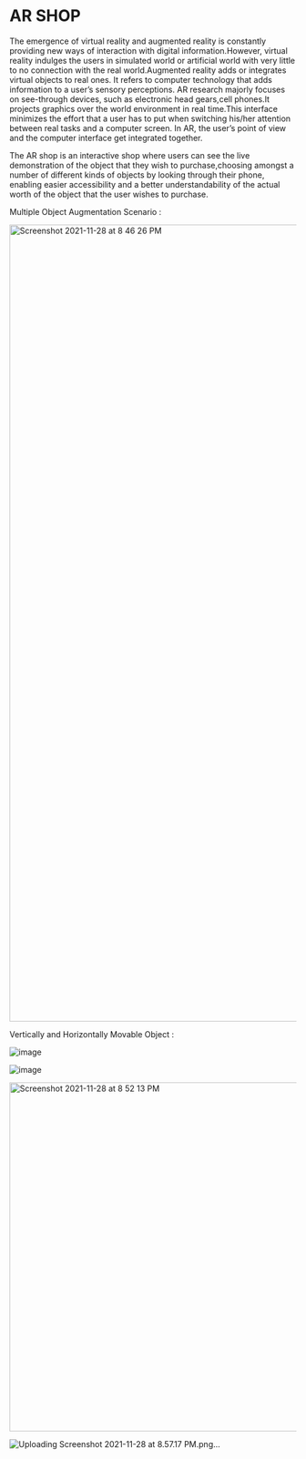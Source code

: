 # AR SHOP

The emergence of virtual reality and augmented reality is constantly providing new ways of interaction with digital information.However, virtual reality indulges the users in simulated world or artificial world with very little to no connection with the real world.Augmented reality adds or integrates virtual objects to real ones. It refers to computer technology that adds information to a user’s sensory perceptions. AR research majorly focuses on see-through devices, such as electronic head gears,cell phones.It projects graphics over the world environment in real time.This interface minimizes the effort that a user has to put when switching his/her attention between real tasks and a computer screen. In AR, the user’s point of view and the computer interface get integrated together. 

The AR shop is an interactive shop where users can see the live demonstration of the object that they wish to purchase,choosing amongst a number of different kinds of objects by looking through their phone, enabling easier accessibility and a better understandability of the actual worth of the object that the user wishes to purchase.

Multiple Object Augmentation Scenario :

<img width="1400" alt="Screenshot 2021-11-28 at 8 46 26 PM" src="https://user-images.githubusercontent.com/20886645/143774156-3160c1d8-1108-4c27-a28a-812f4cae58b1.png">

Vertically and Horizontally Movable Object : 

![image](https://user-images.githubusercontent.com/20886645/143773730-ea8b9290-4a2d-4c60-9e8f-52e1c625bf4e.png)


![image](https://user-images.githubusercontent.com/20886645/143774264-48ee0c08-18e2-4b84-9af0-b60048742fd6.png)

<img width="613" alt="Screenshot 2021-11-28 at 8 52 13 PM" src="https://user-images.githubusercontent.com/20886645/143774333-aaf29956-fefb-469a-b0a6-05c9adb362c8.png">


![Uploading Screenshot 2021-11-28 at 8.57.17 PM.png…]()
